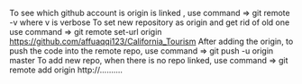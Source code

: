 To see which github account is origin is linked , use command => git remote -v   where v is verbose
To set new repository as origin and get rid of old one use command =>  git remote set-url origin https://github.com/affuaqqi123/California_Tourism
After adding the origin, to push the code into the remote repo, use command => git push -u origin master
To add new repo, when there is no repo linked, use command => git remote add origin http://..........


